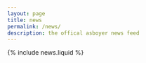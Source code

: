 ```yaml
---
layout: page
title: news
permalink: /news/
description: the offical asboyer news feed
---
```


{% include news.liquid %}
